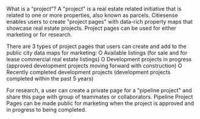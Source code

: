What is a “project”?
A "project" is a real estate related initiative that is related to one or more properties, also known as parcels. Citiesense enables users to create "project pages" with data-rich property maps that showcase real estate projects. Project pages can be used for either marketing or for research. 

There are 3 types of project pages that users can create and add to the public city data maps for marketing:
O Available listings (for sale and for lease commercial real estate listings)
O Development projects in progress (approved development projects moving forward with construction)
O Recently completed development projects (development projects completed within the past 5 years) 

For research, a user can create a private page for a "pipeline project" and share this page with group of teammates or collaborators. Pipeline Project Pages can be made public for marketing when the project is approved and in progress to being completed.  
